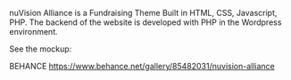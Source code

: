 nuVision Alliance is a Fundraising Theme Built in HTML, CSS, Javascript, PHP. The backend of the website is developed with PHP in the Wordpress environment. 

See the mockup: 

BEHANCE
https://www.behance.net/gallery/85482031/nuvision-alliance
